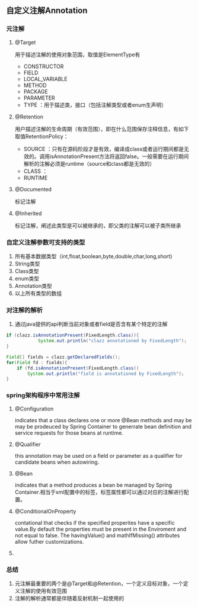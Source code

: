 ## 自定义注解Annotation

### 元注解

1. @Target

   用于描述注解的使用对象范围，取值是ElementType有

   - CONSTRUCTOR
   - FIELD
   - LOCAL_VARIABLE
   - METHOD
   - PACKAGE
   - PARAMETER
   - TYPE ：用于描述类，接口（包括注解类型或者enum生声明）

2. @Retention

   用户描述注解的生命周期（有效范围），即在什么范围保存注释信息，有如下取值RetentionPolicy：

   - SOURCE ：只有在源码阶段才是有效，编译成class或者运行期间都是无效的。调用isAnnotationPresent方法将返回false。一般需要在运行期间解析的注解必须是runtime（source和class都是无效的）
   - CLASS ： 
   - RUNTIME

3. @Documented

   标记注解

4. @Inherited

   标记注解，阐述此类型是可以被继承的，即父类的注解可以被子类所继承

### 自定义注解参数可支持的类型

1. 所有基本数据类型（int,float,boolean,byte,double,char,long,short)
2. String类型
3. Class类型
4. enum类型
5. Annotation类型
6. 以上所有类型的数组



### 对注解的解析

1. 通过java提供的api判断当前对象或者field是否含有某个特定的注解

```java
if (clazz.isAnnotationPresent(FixedLength.class)){
            System.out.println("clazz annotationed by FixedLength");
}
```

```java
Field[] fields = clazz.getDeclaredFields();
for(Field fd : fields){
    if (fd.isAnnotationPresent(FixedLength.class))
        System.out.println("field is annotationed by FixedLength");
}
```



### spring架构程序中常用注解

1. @Configuration

   indicates that a class declares one or more @Bean methods and may be may be prodeuced by Spring Container to generrate bean definition and service requests for those beans at runtime.

2. @Qualifier

   this annotation may be used on a field or parameter as a qualifier for candidate beans when autowiring.

3. @Bean 

   indicates that a method produces a bean be managed by Spring Container.相当于xml配置中的<bean/>标签，标签属性都可以通过对应的注解进行配置。

4. @ConditionalOnProperty

   contational that checks if the specified properites have a specific value.By default the properties must be present in the Enviroment and not equal to false. The havingValue() and mathIfMissing() attributes allow futher customizations.

    

5. 

### 总结

1. 元注解最重要的两个是@Target和@Retention，一个定义目标对象，一个定义注解的使用有效范围
2. 注解的解析通常都是伴随着反射机制一起使用的





